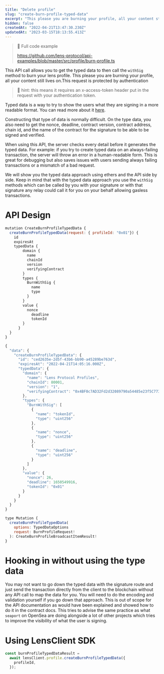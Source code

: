 ```yaml
---
title: "Delete profile"
slug: "create-burn-profile-typed-data"
excerpt: "This please you are burning your profile, all your content still lives on."
hidden: false
createdAt: "2022-04-21T13:47:30.230Z"
updatedAt: "2023-03-15T18:13:55.413Z"
---
```


> 📘 Full code example
>
> <https://github.com/lens-protocol/api-examples/blob/master/src/profile/burn-profile.ts>

This API call allows you to get the typed data to then call the `withSig` method to burn your lens profile. This please you are burning your profile, all your content still lives on.This request is protected by authentication

> 🚧 hint: this means it requires an x-access-token header put in the request with your authentication token.

Typed data is a way to try to show the users what they are signing in a more readable format. You can read more about it [here](https://eips.ethereum.org/EIPS/eip-712).

Constructing that type of data is normally difficult. On the type data, you also need to get the nonce, deadline, contract version, contract address, chain id, and the name of the contract for the signature to be able to be signed and verified.

When using this API, the server checks every detail before it generates the typed data. For example: if you try to create typed data on an always-failing transaction, the server will throw an error in a human-readable form. This is great for debugging but also saves issues with users sending always failing transactions or a mismatch of a bad request.

We will show you the typed data approach using ethers and the API side by side. Keep in mind that with the typed data approach you use the `withSig` methods which can be called by you with your signature or with that signature any relay could call it for you on your behalf allowing gasless transactions.

# API Design

```javascript Example operation
mutation CreateBurnProfileTypedData {
  createBurnProfileTypedData(request: { profileId: "0x01"}) {
    id
    expiresAt
    typedData {
        domain {
          name
          chainId
          version
          verifyingContract
        }
        types {
          BurnWithSig {
            name
            type
          }
        }
        value {
          nonce
        	deadline
        	tokenId
        }
      }
  }
}
```

```javascript Example response
{
  "data": {
    "createBurnProfileTypedData": {
      "id": "ced2635e-2d5f-43b6-bb90-a45289be763d",
      "expiresAt": "2022-04-21T14:05:16.000Z",
      "typedData": {
        "domain": {
          "name": "Lens Protocol Profiles",
          "chainId": 80001,
          "version": "1",
          "verifyingContract": "0x4BF0c7AD32Fd2d32089790a54485e23f5C7736C0"
        },
        "types": {
          "BurnWithSig": [
            {
              "name": "tokenId",
              "type": "uint256"
            },
            {
              "name": "nonce",
              "type": "uint256"
            },
            {
              "name": "deadline",
              "type": "uint256"
            }
          ]
        },
        "value": {
          "nonce": 26,
          "deadline": 1650549916,
          "tokenId": "0x01"
        }
      }
    }
  }
}
```

```javascript Query interface
type Mutation {
  createBurnProfileTypedData(
    options: TypedDataOptions
    request: BurnProfileRequest!
  ): CreateBurnProfileBroadcastItemResult!
}
```

# Hooking in without using the type data

You may not want to go down the typed data with the signature route and just send the transaction directly from the client to the blockchain without any API call to map the data for you. You will need to do the encoding and validation yourself if you go down that approach. This is out of scope for the API documentation as would have been explained and showed how to do it in the contract docs. This tries to advise the same practice as what `seaport` on OpenSea are doing alongside a lot of other projects which tries to improve the visibility of what the user is signing.

#

# Using LensClient SDK

```typescript
const burnProfileTypedDataResult =
  await lensClient.profile.createBurnProfileTypedData({
    profileId,
  });
```
